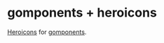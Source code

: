 # gomponents + heroicons

[Heroicons](https://heroicons.com) for [gomponents](https://www.gomponents.com).
